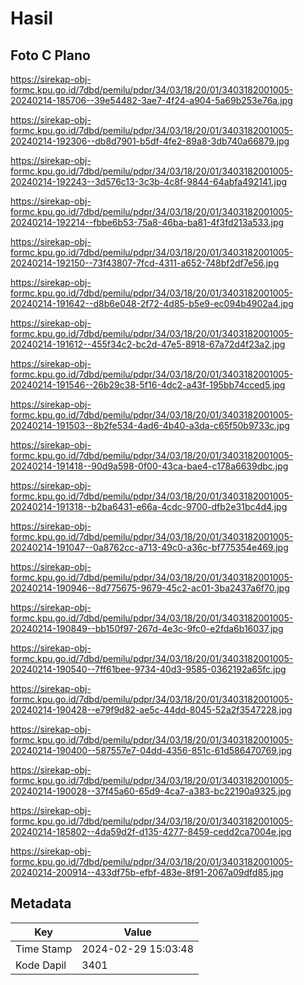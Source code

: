 # Hasil

## Foto C Plano

https://sirekap-obj-formc.kpu.go.id/7dbd/pemilu/pdpr/34/03/18/20/01/3403182001005-20240214-185706--39e54482-3ae7-4f24-a904-5a69b253e76a.jpg

https://sirekap-obj-formc.kpu.go.id/7dbd/pemilu/pdpr/34/03/18/20/01/3403182001005-20240214-192306--db8d7901-b5df-4fe2-89a8-3db740a66879.jpg

https://sirekap-obj-formc.kpu.go.id/7dbd/pemilu/pdpr/34/03/18/20/01/3403182001005-20240214-192243--3d576c13-3c3b-4c8f-9844-64abfa492141.jpg

https://sirekap-obj-formc.kpu.go.id/7dbd/pemilu/pdpr/34/03/18/20/01/3403182001005-20240214-192214--fbbe6b53-75a8-46ba-ba81-4f3fd213a533.jpg

https://sirekap-obj-formc.kpu.go.id/7dbd/pemilu/pdpr/34/03/18/20/01/3403182001005-20240214-192150--73f43807-7fcd-4311-a652-748bf2df7e56.jpg

https://sirekap-obj-formc.kpu.go.id/7dbd/pemilu/pdpr/34/03/18/20/01/3403182001005-20240214-191642--d8b6e048-2f72-4d85-b5e9-ec094b4902a4.jpg

https://sirekap-obj-formc.kpu.go.id/7dbd/pemilu/pdpr/34/03/18/20/01/3403182001005-20240214-191612--455f34c2-bc2d-47e5-8918-67a72d4f23a2.jpg

https://sirekap-obj-formc.kpu.go.id/7dbd/pemilu/pdpr/34/03/18/20/01/3403182001005-20240214-191546--26b29c38-5f16-4dc2-a43f-195bb74cced5.jpg

https://sirekap-obj-formc.kpu.go.id/7dbd/pemilu/pdpr/34/03/18/20/01/3403182001005-20240214-191503--8b2fe534-4ad6-4b40-a3da-c65f50b9733c.jpg

https://sirekap-obj-formc.kpu.go.id/7dbd/pemilu/pdpr/34/03/18/20/01/3403182001005-20240214-191418--90d9a598-0f00-43ca-bae4-c178a6639dbc.jpg

https://sirekap-obj-formc.kpu.go.id/7dbd/pemilu/pdpr/34/03/18/20/01/3403182001005-20240214-191318--b2ba6431-e66a-4cdc-9700-dfb2e31bc4d4.jpg

https://sirekap-obj-formc.kpu.go.id/7dbd/pemilu/pdpr/34/03/18/20/01/3403182001005-20240214-191047--0a8762cc-a713-49c0-a36c-bf775354e469.jpg

https://sirekap-obj-formc.kpu.go.id/7dbd/pemilu/pdpr/34/03/18/20/01/3403182001005-20240214-190946--8d775675-9679-45c2-ac01-3ba2437a6f70.jpg

https://sirekap-obj-formc.kpu.go.id/7dbd/pemilu/pdpr/34/03/18/20/01/3403182001005-20240214-190849--bb150f97-267d-4e3c-9fc0-e2fda6b16037.jpg

https://sirekap-obj-formc.kpu.go.id/7dbd/pemilu/pdpr/34/03/18/20/01/3403182001005-20240214-190540--7ff61bee-9734-40d3-9585-0362192a65fc.jpg

https://sirekap-obj-formc.kpu.go.id/7dbd/pemilu/pdpr/34/03/18/20/01/3403182001005-20240214-190428--e79f9d82-ae5c-44dd-8045-52a2f3547228.jpg

https://sirekap-obj-formc.kpu.go.id/7dbd/pemilu/pdpr/34/03/18/20/01/3403182001005-20240214-190400--587557e7-04dd-4356-851c-61d586470769.jpg

https://sirekap-obj-formc.kpu.go.id/7dbd/pemilu/pdpr/34/03/18/20/01/3403182001005-20240214-190028--37f45a60-65d9-4ca7-a383-bc22190a9325.jpg

https://sirekap-obj-formc.kpu.go.id/7dbd/pemilu/pdpr/34/03/18/20/01/3403182001005-20240214-185802--4da59d2f-d135-4277-8459-cedd2ca7004e.jpg

https://sirekap-obj-formc.kpu.go.id/7dbd/pemilu/pdpr/34/03/18/20/01/3403182001005-20240214-200914--433df75b-efbf-483e-8f91-2067a09dfd85.jpg


## Metadata

| Key        | Value               |
| ---------- | ------------------- |
| Time Stamp | 2024-02-29 15:03:48 |
| Kode Dapil | 3401                |



